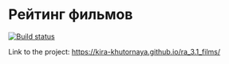 # Рейтинг фильмов

[![Build status](https://ci.appveyor.com/api/projects/status/okco3xj89c9jwwcu?svg=true)](https://ci.appveyor.com/project/kira-khutornaya/ra-3-1-films)

Link to the project: https://kira-khutornaya.github.io/ra_3.1_films/
